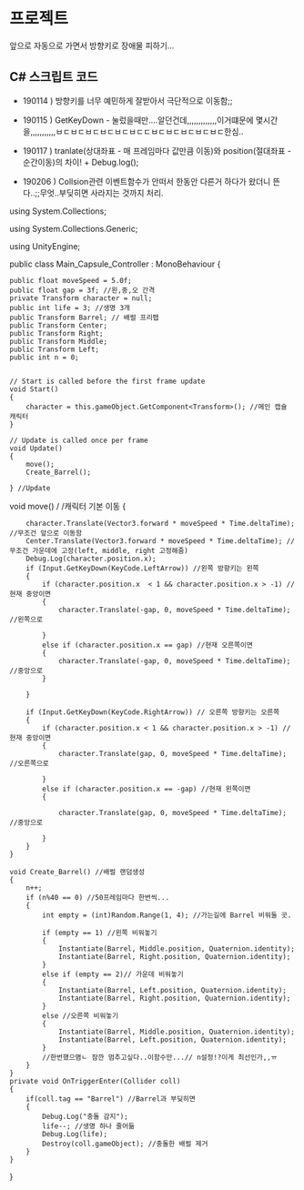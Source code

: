 # 프로젝트

앞으로 자동으로 가면서 방향키로 장애물 피하기...


## C# 스크립트 코드

 - 190114 ) 방향키를 너무 예민하게 잘받아서 극단적으로 이동함;;

 - 190115 ) GetKeyDown - 눌렀을때만....알던건데,,,,,,,,,,,,,이거떄문에 몇시간을,,,,,,,,,,,ㅂㄷㅂㄷㅂㄷㅂㄷㅂㄷㅂㄷㄷㅂㄷㅂㄷㅂㄷㅂㄷㅂㄷ한심..

 - 190117 ) tranlate(상대좌표 - 매 프레임마다 값만큼 이동)와 position(절대좌표 - 순간이동)의 차이! + Debug.log();

 - 190206 ) Collsion관련 이벤트함수가 안떠서 한동안 다른거 하다가 왔더니 뜬다..;;무엇..부딪히면 사라지는 것까지 처리. 

using System.Collections;

using System.Collections.Generic;

using UnityEngine;


public class Main_Capsule_Controller : MonoBehaviour
{

    public float moveSpeed = 5.0f;
    public float gap = 3f; //왼,중,오 간격
    private Transform character = null;
    public int life = 3; //생명 3개
    public Transform Barrel; // 배럴 프리팹
    public Transform Center;
    public Transform Right;
    public Transform Middle;
    public Transform Left;
    public int n = 0;
    

    // Start is called before the first frame update
    void Start()
    {
        character = this.gameObject.GetComponent<Transform>(); //메인 캡슐 캐릭터
    }

    // Update is called once per frame
    void Update()
    {
        move();
        Create_Barrel();
     
    } //Update

  void move() /
  /캐릭터 기본 이동
    {
        
        character.Translate(Vector3.forward * moveSpeed * Time.deltaTime); //무조건 앞으로 이동함
        Center.Translate(Vector3.forward * moveSpeed * Time.deltaTime); //무조건 가운데에 고정(left, middle, right 고정해줌)
        Debug.Log(character.position.x);
        if (Input.GetKeyDown(KeyCode.LeftArrow)) //왼쪽 방향키는 왼쪽
        {
            if (character.position.x  < 1 && character.position.x > -1) //현재 중앙이면
            {
                character.Translate(-gap, 0, moveSpeed * Time.deltaTime); //왼쪽으로

            }
            else if (character.position.x == gap) //현재 오른쪽이면
            {
                character.Translate(-gap, 0, moveSpeed * Time.deltaTime); //중앙으로
            }

        }

        if (Input.GetKeyDown(KeyCode.RightArrow)) // 오른쪽 방향키는 오른쪽
        {
            if (character.position.x < 1 && character.position.x > -1) //현재 중앙이면
            {
                character.Translate(gap, 0, moveSpeed * Time.deltaTime); //오른쪽으로

            }
            else if (character.position.x == -gap) //현재 왼쪽이면
            {

                character.Translate(gap, 0, moveSpeed * Time.deltaTime); //중앙으로

            }
        }
    }

    void Create_Barrel() //배럴 랜덤생성
    {
        n++;
        if (n%40 == 0) //50프레임마다 한번씩...
        {
            int empty = (int)Random.Range(1, 4); //가는길에 Barrel 비워둘 곳.
          
            if (empty == 1) //왼쪽 비워놓기
            {
                Instantiate(Barrel, Middle.position, Quaternion.identity);
                Instantiate(Barrel, Right.position, Quaternion.identity);
            }
            else if (empty == 2)// 가운데 비워놓기
            {
                Instantiate(Barrel, Left.position, Quaternion.identity);
                Instantiate(Barrel, Right.position, Quaternion.identity);
            }
            else //오른쪽 비워놓기
            {
                Instantiate(Barrel, Middle.position, Quaternion.identity);
                Instantiate(Barrel, Left.position, Quaternion.identity);
            }
            //한번했으몀ㄴ 잠깐 멈추고싶다..이함수만...// n설정!?이게 최선인가,,ㅠ
        }
    }
    private void OnTriggerEnter(Collider coll)
    {
        if(coll.tag == "Barrel") //Barrel과 부딪히면
        {
            Debug.Log("충돌 감지");
            life--; //생명 하나 줄어듦
            Debug.Log(life);
            Destroy(coll.gameObject); //충돌한 배럴 제거
        }
    }
}
